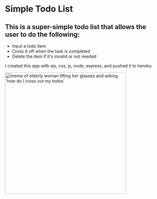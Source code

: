 <h1 style="font-weight: bold">Simple Todo List</h1>

<h2 style="font-weight: bold">This is a super-simple todo list that allows the user to do the following:</h2> 
    <ul>
        <li>Input a todo item</li>
        <li>Cross it off when the task is completed</li>
        <li>Delete the item if it's invalid or not needed</li>
    </ul>

<p>I created this app with ejs, css, js, node, express, and pushed it to heroku.</p>

<img src="https://imgur.com/VbnwF8C.jpg" width="400px" alt="meme of elderly woman lifting her glasses and asking 'how do I cross out my todos'">
